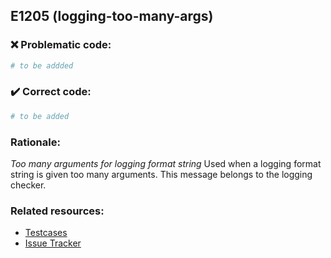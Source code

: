 ## E1205 (logging-too-many-args)

### :x: Problematic code:

```python
# to be addded
```

### :heavy_check_mark: Correct code:

```python
# to be added
```

### Rationale:

 *Too many arguments for logging format string*
  Used when a logging format string is given too many arguments. This message
  belongs to the logging checker.



### Related resources:

- [Testcases](#)
- [Issue Tracker](https://github.com/PyCQA/pylint/issues?q=is%3Aissue+%22logging-too-many-args%22+OR+%22E1205%22)
